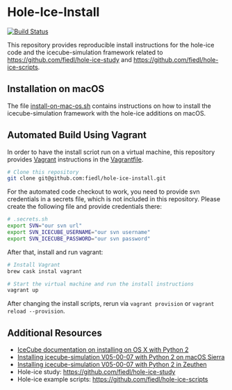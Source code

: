 # Hole-Ice-Install

[![Build Status](https://github.com/fiedl/hole-ice-install/workflows/CI/badge.svg)](https://github.com/fiedl/hole-ice-install/actions)

This repository provides reproducible install instructions for the hole-ice code and the icecube-simulation framework related to https://github.com/fiedl/hole-ice-study and https://github.com/fiedl/hole-ice-scripts.

## Installation on macOS

The file [install-on-mac-os.sh](install-on-mac-os.sh) contains instructions on how to install the icecube-simulation framework with the hole-ice additions on macOS.

## Automated Build Using Vagrant

In order to have the install scriot run on a virtual machine, this repository provides [Vagrant](http://vagrantup.com) instructions in the [Vagrantfile](Vagrantfile).

```bash
# Clone this repository
git clone git@github.com:fiedl/hole-ice-install.git
```

For the automated code checkout to work, you need to provide svn credentials in a secrets file, which is not included in this repository. Please create the following file and provide credentials there:

```bash
# .secrets.sh
export SVN="our svn url"
export SVN_ICECUBE_USERNAME="our svn username"
export SVN_ICECUBE_PASSWORD="our svn password"
```

After that, install and run vagrant:

```bash
# Install Vagrant
brew cask instal vagrant

# Start the virtual machine and run the install instructions
vagrant up
```

After changing the install scripts, rerun via `vagrant provision` or `vagrant reload --provision`.

## Additional Resources

- [IceCube documentation on installing on OS X with Python 2](http://software.icecube.wisc.edu/documentation/projects/cmake/supported_platforms/osx.html)
- [Installing icecube-simulation V05-00-07 with Python 2 on macOS Sierra](https://github.com/fiedl/hole-ice-study/blob/master/notes/2016-11-15_Installing_IceSim_on_macOS_Sierra.md)
- [Installing icecube-simulation V05-00-07 with Python 2 in Zeuthen](https://github.com/fiedl/hole-ice-study/blob/master/notes/2018-01-23_Installing_IceSim_in_Zeuthen.md)
- Hole-ice study: https://github.com/fiedl/hole-ice-study
- Hole-ice example scripts: https://github.com/fiedl/hole-ice-scripts
